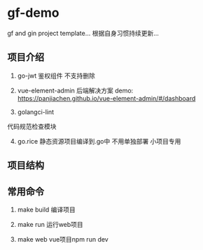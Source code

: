 # gf-demo
gf and gin project template...
根据自身习惯持续更新...

## 项目介绍
1. go-jwt
鉴权组件 不支持删除

2. vue-element-admin
后端解决方案
demo: https://panjiachen.github.io/vue-element-admin/#/dashboard

3. golangci-lint

代码规范检查模块

4. go.rice
静态资源项目编译到.go中 不用单独部署 小项目专用

## 项目结构

## 常用命令
1. make build
编译项目

2. make run
运行web项目

3. make web
vue项目npm run dev 
